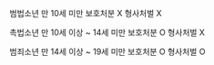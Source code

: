 범법소년
만 10세 미만
보호처분 X
형사처벌 X


촉법소년
만 10세 이상 ~ 14세 미만
보호처분 O
형사처벌 X


범죄소년
만 14세 이상 ~ 19세 미만
보호처분 O
형사처벌 O
